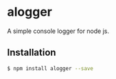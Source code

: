 # alogger

A simple console logger for node js.

## Installation

```bash
$ npm install alogger --save
```
